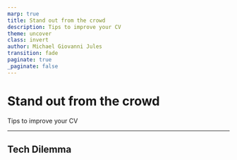 ```yaml
---
marp: true
title: Stand out from the crowd
description: Tips to improve your CV
theme: uncover
class: invert
author: Michael Giovanni Jules
transition: fade
paginate: true
_paginate: false
---
```


# **Stand out from the crowd**

Tips to improve your CV

---

## Tech Dilemma
